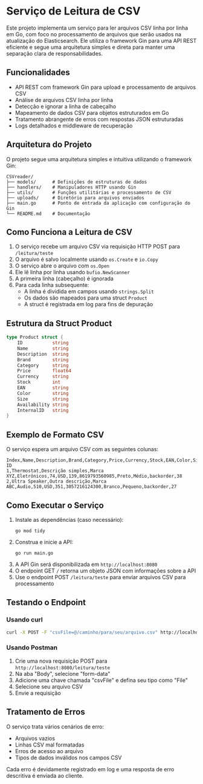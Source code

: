 # Serviço de Leitura de CSV

Este projeto implementa um serviço para ler arquivos CSV linha por linha em Go, com foco no processamento de arquivos que serão usados na atualização do Elasticsearch. Ele utiliza o framework Gin para uma API REST eficiente e segue uma arquitetura simples e direta para manter uma separação clara de responsabilidades.

## Funcionalidades

- API REST com framework Gin para upload e processamento de arquivos CSV
- Análise de arquivos CSV linha por linha
- Detecção e ignorar a linha de cabeçalho
- Mapeamento de dados CSV para objetos estruturados em Go
- Tratamento abrangente de erros com respostas JSON estruturadas
- Logs detalhados e middleware de recuperação

## Arquitetura do Projeto

O projeto segue uma arquitetura simples e intuitiva utilizando o framework Gin:

```
CSVreader/
├── models/      # Definições de estruturas de dados
├── handlers/    # Manipuladores HTTP usando Gin
├── utils/       # Funções utilitárias e processamento de CSV
├── uploads/     # Diretório para arquivos enviados
├── main.go      # Ponto de entrada da aplicação com configuração do Gin
└── README.md    # Documentação
```

## Como Funciona a Leitura de CSV

1. O serviço recebe um arquivo CSV via requisição HTTP POST para `/leitura/teste`
2. O arquivo é salvo localmente usando `os.Create` e `io.Copy`
3. O serviço abre o arquivo com `os.Open`
4. Ele lê linha por linha usando `bufio.NewScanner`
5. A primeira linha (cabeçalho) é ignorada
6. Para cada linha subsequente:
   - A linha é dividida em campos usando `strings.Split`
   - Os dados são mapeados para uma struct `Product`
   - A struct é registrada em log para fins de depuração

## Estrutura da Struct Product

```go
type Product struct {
	ID           string
	Name         string
	Description  string
	Brand        string
	Category     string
	Price        float64
	Currency     string
	Stock        int
	EAN          string
	Color        string
	Size         string
	Availability string
	InternalID   string
}
```

## Exemplo de Formato CSV

O serviço espera um arquivo CSV com as seguintes colunas:
```
Index,Name,Description,Brand,Category,Price,Currency,Stock,EAN,Color,Size,Availability,Internal ID
1,Thermostat,Descrição simples,Marca XYZ,Eletrônicos,74,USD,139,8619793560985,Preto,Médio,backorder,38
2,Ultra Speaker,Outra descrição,Marca ABC,Áudio,510,USD,351,3057216124300,Branco,Pequeno,backorder,27
```

## Como Executar o Serviço

1. Instale as dependências (caso necessário):
   ```
   go mod tidy
   ```
2. Construa e inicie a API:
   ```
   go run main.go
   ```
3. A API Gin será disponibilizada em `http://localhost:8080`
4. O endpoint GET `/` retorna um objeto JSON com informações sobre a API
5. Use o endpoint POST `/leitura/teste` para enviar arquivos CSV para processamento

## Testando o Endpoint

### Usando curl

```bash
curl -X POST -F "csvFile=@/caminho/para/seu/arquivo.csv" http://localhost:8080/leitura/teste
```

### Usando Postman

1. Crie uma nova requisição POST para `http://localhost:8080/leitura/teste`
2. Na aba "Body", selecione "form-data"
3. Adicione uma chave chamada "csvFile" e defina seu tipo como "File"
4. Selecione seu arquivo CSV
5. Envie a requisição

## Tratamento de Erros

O serviço trata vários cenários de erro:
- Arquivos vazios
- Linhas CSV mal formatadas
- Erros de acesso ao arquivo
- Tipos de dados inválidos nos campos CSV

Cada erro é devidamente registrado em log e uma resposta de erro descritiva é enviada ao cliente.
